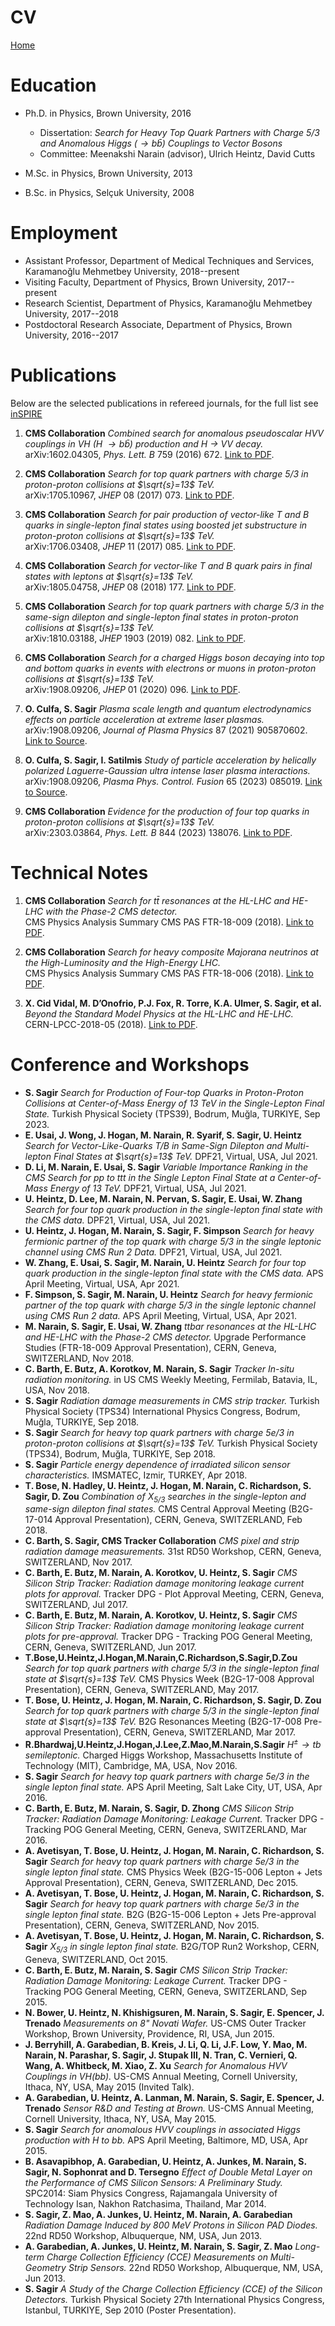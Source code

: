 # CV

[Home](../README.md)

Education
=========

-   Ph.D. in Physics, Brown University, 2016
    -   Dissertation: *Search for Heavy Top Quark Partners with Charge 5/3 and Anomalous Higgs ($\to b\bar{b}$) Couplings to Vector Bosons*
    -   Committee: Meenakshi Narain (advisor), Ulrich Heintz, David Cutts

-   M.Sc. in Physics, Brown University, 2013
-   B.Sc. in Physics, Selçuk University, 2008
    
Employment
==========

-   Assistant Professor, Department of Medical Techniques and Services, Karamanoğlu Mehmetbey University, 2018--present
-   Visiting Faculty, Department of Physics, Brown University, 2017--present
-   Research Scientist, Department of Physics, Karamanoğlu Mehmetbey University, 2017--2018
-   Postdoctoral Research Associate, Department of Physics, Brown University, 2016--2017

Publications
==========

Below are the selected publications in refereed journals, for the full list see [inSPIRE](https://inspirehep.net/authors/1312895)

1. **CMS Collaboration** *Combined search for anomalous pseudoscalar HVV couplings in VH (H $\to b\bar{b}$) production and H $\to$ VV decay.*  
   arXiv:1602.04305, *Phys. Lett. B* 759 (2016) 672. [Link to PDF](https://inspirehep.net/files/163f830ef7a32c54f4ae6ea7c51d3816).

2. **CMS Collaboration** *Search for top quark partners with charge 5/3 in proton-proton collisions at $\sqrt{s}=13$ TeV.*  
   arXiv:1705.10967, *JHEP* 08 (2017) 073. [Link to PDF](https://inspirehep.net/files/633a63acb7f16899fdb2f9e17c182f80).

3. **CMS Collaboration** *Search for pair production of vector-like T and B quarks in single-lepton final states using boosted jet substructure in proton-proton collisions at $\sqrt{s}=13$ TeV.*  
   arXiv:1706.03408, *JHEP* 11 (2017) 085. [Link to PDF](https://inspirehep.net/files/bd014cefcefeada94e41e748c40d7f15).

4. **CMS Collaboration** *Search for vector-like T and B quark pairs in final states with leptons at $\sqrt{s}=13$ TeV.*  
   arXiv:1805.04758, *JHEP* 08 (2018) 177. [Link to PDF](https://inspirehep.net/files/e2eac891cc2b82a8b34a48c2f773ffed).

5. **CMS Collaboration** *Search for top quark partners with charge 5/3 in the same-sign dilepton and single-lepton final states in proton-proton collisions at $\sqrt{s}=13$ TeV.*  
   arXiv:1810.03188, *JHEP* 1903 (2019) 082. [Link to PDF](https://inspirehep.net/files/f3ac8b636656d9ee29ff71f219785aa1).

6. **CMS Collaboration** *Search for a charged Higgs boson decaying into top and bottom quarks in events with electrons or muons in proton-proton collisions at $\sqrt{s}=13$ TeV.*  
   arXiv:1908.09206, *JHEP* 01 (2020) 096. [Link to PDF](https://inspirehep.net/files/3fdb270e18e4414ec9c9cd400ddf84fd).

7. **O. Culfa, S. Sagir** *Plasma scale length and quantum electrodynamics effects on particle acceleration at extreme laser plasmas.*  
   arXiv:1908.09206, *Journal of Plasma Physics* 87 (2021) 905870602. [Link to Source](https://inspirehep.net/literature/1975964).

8. **O. Culfa, S. Sagir, I. Satilmis** *Study of particle acceleration by helically polarized Laguerre-Gaussian ultra intense laser plasma interactions.*  
   arXiv:1908.09206, *Plasma Phys. Control. Fusion* 65 (2023) 085019. [Link to Source](https://iopscience.iop.org/article/10.1088/1361-6587/acdaf4).

9. **CMS Collaboration** *Evidence for the production of four top quarks in proton-proton collisions at $\sqrt{s}=13$ TeV.*  
   arXiv:2303.03864, *Phys. Lett. B* 844 (2023) 138076. [Link to PDF](https://inspirehep.net/files/d1b5f630b033c2b26f61b998f0e6512b).

Technical Notes
==========

1. **CMS Collaboration** *Search for $t\bar{t}$ resonances at the HL-LHC and HE-LHC with the Phase-2 CMS detector.*  
   CMS Physics Analysis Summary CMS PAS FTR-18-009 (2018). [Link to PDF](https://cds.cern.ch/record/2649032?ln=en).

2. **CMS Collaboration** *Search for heavy composite Majorana neutrinos at the High-Luminosity and the High-Energy LHC.*  
   CMS Physics Analysis Summary CMS PAS FTR-18-006 (2018). [Link to PDF](http://cds.cern.ch/record/2650355?ln=en).

3. **X. Cid Vidal, M. D’Onofrio, P.J. Fox, R. Torre, K.A. Ulmer, S. Sagir, et al.** *Beyond the Standard Model Physics at the HL-LHC and HE-LHC.*  
   CERN-LPCC-2018-05 (2018). [Link to PDF](http://cds.cern.ch/record/2650173).

Conference and Workshops
==========

-   **S. Sagir** *Search for Production of Four-top Quarks in Proton-Proton Collisions at Center-of-Mass Energy of 13 TeV in the Single-Lepton Final State.* Turkish Physical Society (TPS39), Bodrum, Muğla, TURKIYE, Sep 2023.
-   **E. Usai, J. Wong, J. Hogan, M. Narain, R. Syarif, S. Sagir, U. Heintz** *Search for Vector-Like-Quarks T/B in Same-Sign Dilepton and Multi-lepton Final States at $\sqrt{s}=13$ TeV.* DPF21, Virtual, USA, Jul 2021.
-   **D. Li, M. Narain, E. Usai, S. Sagir** *Variable Importance Ranking in the CMS Search for pp to ttt in the Single Lepton Final State at a Center-of-Mass Energy of 13 TeV.* DPF21, Virtual, USA, Jul 2021.
-   **U. Heintz, D. Lee, M. Narain, N. Pervan, S. Sagir, E. Usai, W. Zhang** *Search for four top quark production in the single-lepton final state with the CMS data.* DPF21, Virtual, USA, Jul 2021.
-   **U. Heintz, J. Hogan, M. Narain, S. Sagir, F. Simpson** *Search for heavy fermionic partner of the top quark with charge 5/3 in the single leptonic channel using CMS Run 2 Data.* DPF21, Virtual, USA, Jul 2021.
-   **W. Zhang, E. Usai, S. Sagir, M. Narain, U. Heintz** *Search for four top quark production in the single-lepton final state with the CMS data.* APS April Meeting, Virtual, USA, Apr 2021.
-   **F. Simpson, S. Sagir, M. Narain, U. Heintz** *Search for heavy fermionic partner of the top quark with charge 5/3 in the single leptonic channel using CMS Run 2 data.* APS April Meeting, Virtual, USA, Apr 2021.
-   **M. Narain, S. Sagir, E. Usai, W. Zhang** *ttbar resonances at the HL-LHC and HE-LHC with the Phase-2 CMS detector.* Upgrade Performance Studies (FTR-18-009 Approval Presentation), CERN, Geneva, SWITZERLAND, Nov 2018.
-   **C. Barth, E. Butz, A. Korotkov, M. Narain, S. Sagir** *Tracker In-situ radiation monitoring.* in US CMS Weekly Meeting, Fermilab, Batavia, IL, USA, Nov 2018.
-   **S. Sagir** *Radiation damage measurements in CMS strip tracker.* Turkish Physical Society (TPS34) International Physics Congress, Bodrum, Muğla, TURKIYE, Sep 2018.
-   **S. Sagir** *Search for heavy top quark partners with charge 5e/3 in proton-proton collisions at $\sqrt{s}=13$ TeV.* Turkish Physical Society (TPS34), Bodrum, Muğla, TURKIYE, Sep 2018.
-   **S. Sagir** *Particle energy dependence of irradiated silicon sensor characteristics.* IMSMATEC, Izmir, TURKEY, Apr 2018.
-   **T. Bose, N. Hadley, U. Heintz, J. Hogan, M. Narain, C. Richardson, S. Sagir, D. Zou** *Combination of $X_{5/3}$ searches in the single-lepton and same-sign dilepton final states.* CMS Central Approval Meeting (B2G-17-014 Approval Presentation), CERN, Geneva, SWITZERLAND, Feb 2018.
-   **C. Barth, S. Sagir, CMS Tracker Collaboration** *CMS pixel and strip radiation damage measurements.* 31st RD50 Workshop, CERN, Geneva, SWITZERLAND, Nov 2017.
-   **C. Barth, E. Butz, M. Narain, A. Korotkov, U. Heintz, S. Sagir** *CMS Silicon Strip Tracker: Radiation damage monitoring leakage current plots for approval.* Tracker DPG - Plot Approval Meeting, CERN, Geneva, SWITZERLAND, Jul 2017.
-   **C. Barth, E. Butz, M. Narain, A. Korotkov, U. Heintz, S. Sagir** *CMS Silicon Strip Tracker: Radiation damage monitoring leakage current plots for pre-approval.* Tracker DPG - Tracking POG General Meeting, CERN, Geneva, SWITZERLAND, Jun 2017.
-   **T.Bose,U.Heintz,J.Hogan,M.Narain,C.Richardson,S.Sagir,D.Zou** *Search for top quark partners with charge 5/3 in the single-lepton final state at $\sqrt{s}=13$ TeV.* CMS Physics Week (B2G-17-008 Approval Presentation), CERN, Geneva, SWITZERLAND, May 2017.
-   **T. Bose, U. Heintz, J. Hogan, M. Narain, C. Richardson, S. Sagir, D. Zou** *Search for top quark partners with charge 5/3 in the single-lepton final state at $\sqrt{s}=13$ TeV.* B2G Resonances Meeting (B2G-17-008 Pre-approval Presentation), CERN, Geneva, SWITZERLAND, Mar 2017.
-   **R.Bhardwaj,U.Heintz,J.Hogan,J.Lee,Z.Mao,M.Narain,S.Sagir** *$H^{\pm} \to tb$ semileptonic.* Charged Higgs Workshop, Massachusetts Institute of Technology (MIT), Cambridge, MA, USA, Nov 2016.
-   **S. Sagir** *Search for heavy top quark partners with charge 5e/3 in the single lepton final state.* APS April Meeting, Salt Lake City, UT, USA, Apr 2016.
-   **C. Barth, E. Butz, M. Narain, S. Sagir, D. Zhong** *CMS Silicon Strip Tracker: Radiation Damage Monitoring: Leakage Current.* Tracker DPG - Tracking POG General Meeting, CERN, Geneva, SWITZERLAND, Mar 2016.
-   **A. Avetisyan, T. Bose, U. Heintz, J. Hogan, M. Narain, C. Richardson, S. Sagir** *Search for heavy top quark partners with charge 5e/3 in the single lepton final state.* CMS Physics Week (B2G-15-006 Lepton + Jets Approval Presentation), CERN, Geneva, SWITZERLAND, Dec 2015.
-   **A. Avetisyan, T. Bose, U. Heintz, J. Hogan, M. Narain, C. Richardson, S. Sagir** *Search for heavy top quark partners with charge 5e/3 in the single lepton final state.* B2G (B2G-15-006 Lepton + Jets Pre-approval Presentation), CERN, Geneva, SWITZERLAND, Nov 2015.
-   **A. Avetisyan, T. Bose, U. Heintz, J. Hogan, M. Narain, C. Richardson, S. Sagir** *$X_{5/3}$ in single lepton final state.* B2G/TOP Run2 Workshop, CERN, Geneva, SWITZERLAND, Oct 2015.
-   **C. Barth, E. Butz, M. Narain, S. Sagir** *CMS Silicon Strip Tracker: Radiation Damage Monitoring: Leakage Current.* Tracker DPG - Tracking POG General Meeting, CERN, Geneva, SWITZERLAND, Sep 2015.
-   **N. Bower, U. Heintz, N. Khishigsuren, M. Narain, S. Sagir, E. Spencer, J. Trenado** *Measurements on 8" Novati Wafer.* US-CMS Outer Tracker Workshop, Brown University, Providence, RI, USA, Jun 2015.
-   **J. Berryhill, A. Garabedian, B. Kreis, J. Li, Q. Li, J.F. Low, Y. Mao, M. Narain, N. Parashar, S. Sagir, J. Stupak III, N. Tran, C. Vernieri, Q. Wang, A. Whitbeck, M. Xiao, Z. Xu** *Search for Anomalous HVV Couplings in VH(bb).* US-CMS Annual Meeting, Cornell University, Ithaca, NY, USA, May 2015 (Invited Talk).
-   **A. Garabedian, U. Heintz, A. Lanman, M. Narain, S. Sagir, E. Spencer, J. Trenado** *Sensor R&D and Testing at Brown.* US-CMS Annual Meeting, Cornell University, Ithaca, NY, USA, May 2015.
-   **S. Sagir** *Search for anomalous HVV couplings in associated Higgs production with H to bb.* APS April Meeting, Baltimore, MD, USA, Apr 2015.
-   **B. Asavapibhop, A. Garabedian, U. Heintz, A. Junkes, M. Narain, S. Sagir, N. Sophonrat and D. Tersegno** *Effect of Double Metal Layer on the Performance of CMS Silicon Sensors: A Preliminary Study.* SPC2014: Siam Physics Congress, Rajamangala University of Technology Isan, Nakhon Ratchasima, Thailand, Mar 2014.
-   **S. Sagir, Z. Mao, A. Junkes, U. Heintz, M. Narain, A. Garabedian** *Radiation Damage Induced by 800 MeV Protons in Silicon PAD Diodes.* 22nd RD50 Workshop, Albuquerque, NM, USA, Jun 2013.
-   **A. Garabedian, A. Junkes, U. Heintz, M. Narain, S. Sagir, Z. Mao** *Long-term Charge Collection Efficiency (CCE) Measurements on Multi-Geometry Strip Sensors.* 22nd RD50 Workshop, Albuquerque, NM, USA, Jun 2013.
-   **S. Sagir** *A Study of the Charge Collection Efficiency (CCE) of the Silicon Detectors.* Turkish Physical Society 27th International Physics Congress, Istanbul, TURKIYE, Sep 2010 (Poster Presentation).

